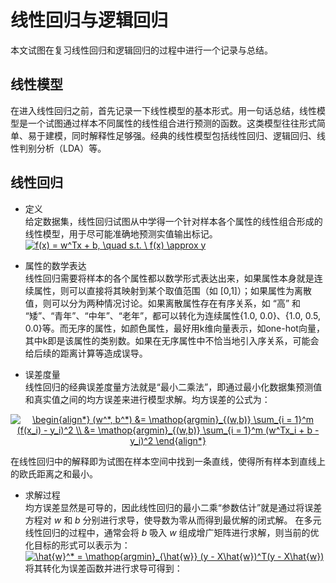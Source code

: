 # 线性回归与逻辑回归
本文试图在复习线性回归和逻辑回归的过程中进行一个记录与总结。
## 线性模型
在进入线性回归之前，首先记录一下线性模型的基本形式。用一句话总结，线性模型是一个试图通过样本不同属性的线性组合进行预测的函数。这类模型往往形式简单、易于建模，同时解释性足够强。经典的线性模型包括线性回归、逻辑回归、线性判别分析（LDA）等。

## 线性回归
* 定义  
给定数据集，线性回归试图从中学得一个针对样本各个属性的线性组合形成的线性模型，用于尽可能准确地预测实值输出标记。  
        <a href="https://www.codecogs.com/eqnedit.php?latex=f(x)&space;=&space;w^Tx&space;&plus;&space;b,&space;\quad&space;s.t.&space;\&space;f(x)&space;\approx&space;y" target="_blank"><img src="https://latex.codecogs.com/gif.latex?f(x)&space;=&space;w^Tx&space;&plus;&space;b,&space;\quad&space;s.t.&space;\&space;f(x)&space;\approx&space;y" title="f(x) = w^Tx + b, \quad s.t. \ f(x) \approx y" /></a>

* 属性的数学表达  
线性回归需要将样本的各个属性都以数学形式表达出来，如果属性本身就是连续属性，则可以直接将其映射到某个取值范围（如 [0,1]）；如果属性为离散值，则可以分为两种情况讨论。如果离散属性存在有序关系，如 “高” 和 “矮”、“青年”、“中年”、“老年”，都可以转化为连续属性{1.0, 0.0}、{1.0, 0.5, 0.0}等。而无序的属性，如颜色属性，最好用k维向量表示，如one-hot向量，其中k即是该属性的类别数。如果在无序属性中不恰当地引入序关系，可能会给后续的距离计算等造成误导。

* 误差度量  
线性回归的经典误差度量方法就是“最小二乘法”，即通过最小化数据集预测值和真实值之间的均方误差来进行模型求解。均方误差的公式为：

<center><a href="https://www.codecogs.com/eqnedit.php?latex=\begin{align*}&space;(w^*,&space;b^*)&space;&=&space;\mathop{argmin}_{(w,b)}&space;\sum_{i&space;=&space;1}^m&space;(f(x_i)&space;-&space;y_i)^2&space;\\&space;&=&space;\mathop{argmin}_{(w,b)}&space;\sum_{i&space;=&space;1}^m&space;(w^Tx_i&space;&plus;&space;b&space;-&space;y_i)^2&space;\end{align*}" target="_blank"><img src="https://latex.codecogs.com/gif.latex?\begin{align*}&space;(w^*,&space;b^*)&space;&=&space;\mathop{argmin}_{(w,b)}&space;\sum_{i&space;=&space;1}^m&space;(f(x_i)&space;-&space;y_i)^2&space;\\&space;&=&space;\mathop{argmin}_{(w,b)}&space;\sum_{i&space;=&space;1}^m&space;(w^Tx_i&space;&plus;&space;b&space;-&space;y_i)^2&space;\end{align*}" title="\begin{align*} (w^*, b^*) &= \mathop{argmin}_{(w,b)} \sum_{i = 1}^m (f(x_i) - y_i)^2 \\ &= \mathop{argmin}_{(w,b)} \sum_{i = 1}^m (w^Tx_i + b - y_i)^2 \end{align*}" /></a></center>  

在线性回归中的解释即为试图在样本空间中找到一条直线，使得所有样本到直线上的欧氏距离之和最小。  

* 求解过程  
均方误差显然是可导的，因此线性回归的最小二乘“参数估计”就是通过将误差方程对 *w* 和 *b* 分别进行求导，使导数为零从而得到最优解的闭式解。
在多元线性回归的过程中，通常会将 *b* 吸入 *w* 组成增广矩阵进行求解，则当前的优化目标的形式可以表示为：  
 <a href="https://www.codecogs.com/eqnedit.php?latex=\hat{w}^*&space;=&space;\mathop{argmin}_{\hat{w}}&space;(y&space;-&space;X\hat{w})^T(y&space;-&space;X\hat{w})" target="_blank"><img src="https://latex.codecogs.com/gif.latex?\hat{w}^*&space;=&space;\mathop{argmin}_{\hat{w}}&space;(y&space;-&space;X\hat{w})^T(y&space;-&space;X\hat{w})" title="\hat{w}^* = \mathop{argmin}_{\hat{w}} (y - X\hat{w})^T(y - X\hat{w})" /></a>  
 将其转化为误差函数并进行求导可得到：  
 
